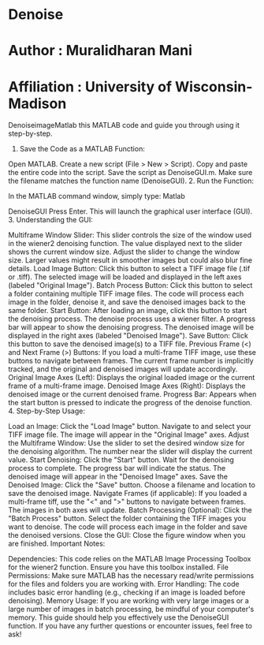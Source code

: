 # Denoise
# Author : Muralidharan Mani 
# Affiliation : University of Wisconsin-Madison
DenoiseimageMatlab
this MATLAB code and guide you through using it step-by-step.

1. Save the Code as a MATLAB Function:

Open MATLAB.
Create a new script (File > New > Script).
Copy and paste the entire code into the script.
Save the script as DenoiseGUI.m. Make sure the filename matches the function name (DenoiseGUI).
2. Run the Function:

In the MATLAB command window, simply type:
Matlab

DenoiseGUI
Press Enter. This will launch the graphical user interface (GUI).
3. Understanding the GUI:

Multiframe Window Slider:
This slider controls the size of the window used in the wiener2 denoising function.
The value displayed next to the slider shows the current window size.
Adjust the slider to change the window size. Larger values might result in smoother images but could also blur fine details.
Load Image Button:
Click this button to select a TIFF image file (.tif or .tiff).
The selected image will be loaded and displayed in the left axes (labeled "Original Image").
Batch Process Button:
Click this button to select a folder containing multiple TIFF image files.
The code will process each image in the folder, denoise it, and save the denoised images back to the same folder.
Start Button:
After loading an image, click this button to start the denoising process.
The denoise process uses a wiener filter.
A progress bar will appear to show the denoising progress.
The denoised image will be displayed in the right axes (labeled "Denoised Image").
Save Button:
Click this button to save the denoised image(s) to a TIFF file.
Previous Frame (<) and Next Frame (>) Buttons:
If you load a multi-frame TIFF image, use these buttons to navigate between frames.
The current frame number is implicitly tracked, and the original and denoised images will update accordingly.
Original Image Axes (Left):
Displays the original loaded image or the current frame of a multi-frame image.
Denoised Image Axes (Right):
Displays the denoised image or the current denoised frame.
Progress Bar:
Appears when the start button is pressed to indicate the progress of the denoise function.
4. Step-by-Step Usage:

Load an Image:
Click the "Load Image" button.
Navigate to and select your TIFF image file.
The image will appear in the "Original Image" axes.
Adjust the Multiframe Window:
Use the slider to set the desired window size for the denoising algorithm.
The number near the slider will display the current value.
Start Denoising:
Click the "Start" button.
Wait for the denoising process to complete. The progress bar will indicate the status.
The denoised image will appear in the "Denoised Image" axes.
Save the Denoised Image:
Click the "Save" button.
Choose a filename and location to save the denoised image.
Navigate Frames (if applicable):
If you loaded a multi-frame tiff, use the "<" and ">" buttons to navigate between frames.
The images in both axes will update.
Batch Processing (Optional):
Click the "Batch Process" button.
Select the folder containing the TIFF images you want to denoise.
The code will process each image in the folder and save the denoised versions.
Close the GUI:
Close the figure window when you are finished.
Important Notes:

Dependencies: This code relies on the MATLAB Image Processing Toolbox for the wiener2 function. Ensure you have this toolbox installed.
File Permissions: Make sure MATLAB has the necessary read/write permissions for the files and folders you are working with.
Error Handling: The code includes basic error handling (e.g., checking if an image is loaded before denoising).
Memory Usage: If you are working with very large images or a large number of images in batch processing, be mindful of your computer's memory.
This guide should help you effectively use the DenoiseGUI function. If you have any further questions or encounter issues, feel free to ask!
